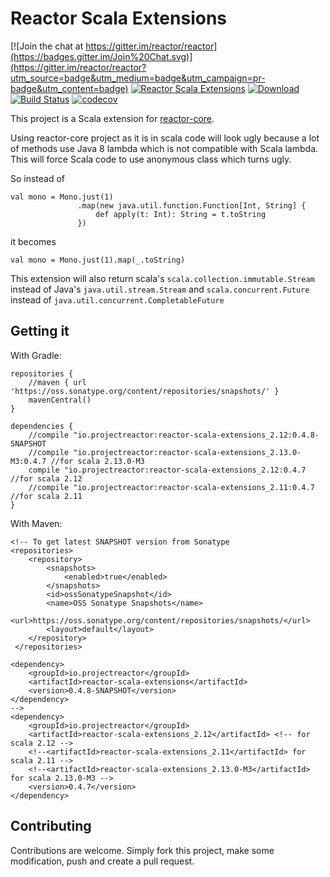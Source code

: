 # Reactor Scala Extensions
[![Join the chat at https://gitter.im/reactor/reactor](https://badges.gitter.im/Join%20Chat.svg)](https://gitter.im/reactor/reactor?utm_source=badge&utm_medium=badge&utm_campaign=pr-badge&utm_content=badge)
[![Reactor Scala Extensions](https://maven-badges.herokuapp.com/maven-central/io.projectreactor/reactor-scala-extensions_2.12/badge.svg?style=plastic)](https://mvnrepository.com/artifact/io.projectreactor/reactor-scala-extensions_2.12)
[![Download](https://api.bintray.com/packages/sinwe/io.projectreactor/reactor-scala-extensions_2.12/images/download.svg) ](https://bintray.com/sinwe/io.projectreactor/reactor-scala-extensions_2.12/_latestVersion)
[![Build Status](https://travis-ci.org/reactor/reactor-scala-extensions.svg?branch=master)](https://travis-ci.org/reactor/reactor-scala-extensions)
[![codecov](https://codecov.io/gh/reactor/reactor-scala-extensions/branch/master/graph/badge.svg)](https://codecov.io/gh/reactor/reactor-scala-extensions)
                            
This project is a Scala extension for [reactor-core](https://github.com/reactor/reactor-core).

Using reactor-core project as it is in scala code will look ugly because
a lot of methods use Java 8 lambda which is not compatible with Scala lambda.
This will force Scala code to use anonymous class which turns ugly.

So instead of

    val mono = Mono.just(1)
                   .map(new java.util.function.Function[Int, String] {
                       def apply(t: Int): String = t.toString
                   })
                   
it becomes

    val mono = Mono.just(1).map(_.toString)

This extension will also return scala's `scala.collection.immutable.Stream` instead of Java's `java.util.stream.Stream`
and `scala.concurrent.Future` instead of `java.util.concurrent.CompletableFuture`
## Getting it

With Gradle:
    
    repositories {
        //maven { url 'https://oss.sonatype.org/content/repositories/snapshots/' }
        mavenCentral()
    }
    
    dependencies {
        //compile "io.projectreactor:reactor-scala-extensions_2.12:0.4.8-SNAPSHOT
        //compile "io.projectreactor:reactor-scala-extensions_2.13.0-M3:0.4.7 //for scala 2.13.0-M3
        compile "io.projectreactor:reactor-scala-extensions_2.12:0.4.7 //for scala 2.12
        //compile "io.projectreactor:reactor-scala-extensions_2.11:0.4.7 //for scala 2.11
    }

With Maven:

    <!-- To get latest SNAPSHOT version from Sonatype
    <repositories>
        <repository>
            <snapshots>
                <enabled>true</enabled>
            </snapshots>
            <id>ossSonatypeSnapshot</id>
            <name>OSS Sonatype Snapshots</name>
            <url>https://oss.sonatype.org/content/repositories/snapshots/</url>
            <layout>default</layout>
        </repository>
     </repositories>

    <dependency>
        <groupId>io.projectreactor</groupId>
        <artifactId>reactor-scala-extensions</artifactId>
        <version>0.4.8-SNAPSHOT</version>
    </dependency>
    -->
    <dependency>
        <groupId>io.projectreactor</groupId>
        <artifactId>reactor-scala-extensions_2.12</artifactId> <!-- for scala 2.12 -->
        <!--<artifactId>reactor-scala-extensions_2.11</artifactId> for scala 2.11 -->
        <!--<artifactId>reactor-scala-extensions_2.13.0-M3</artifactId> for scala 2.13.0-M3 -->
        <version>0.4.7</version>
    </dependency>

## Contributing
Contributions are welcome. Simply fork this project, make some modification, push and 
create a pull request.
